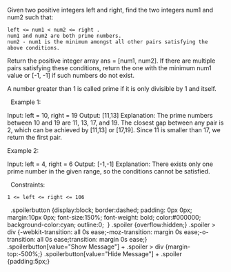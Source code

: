 Given two positive integers left and right, find the two integers num1 and num2 such that:


	left <= num1 < num2 <= right .
	num1 and num2 are both prime numbers.
	num2 - num1 is the minimum amongst all other pairs satisfying the above conditions.


Return the positive integer array ans = [num1, num2]. If there are multiple pairs satisfying these conditions, return the one with the minimum num1 value or [-1, -1] if such numbers do not exist.

A number greater than 1 is called prime if it is only divisible by 1 and itself.

 
Example 1:

Input: left = 10, right = 19
Output: [11,13]
Explanation: The prime numbers between 10 and 19 are 11, 13, 17, and 19.
The closest gap between any pair is 2, which can be achieved by [11,13] or [17,19].
Since 11 is smaller than 17, we return the first pair.


Example 2:

Input: left = 4, right = 6
Output: [-1,-1]
Explanation: There exists only one prime number in the given range, so the conditions cannot be satisfied.


 
Constraints:


	1 <= left <= right <= 106


 
.spoilerbutton {display:block; border:dashed; padding: 0px 0px; margin:10px 0px; font-size:150%; font-weight: bold; color:#000000; background-color:cyan; outline:0; 
}
.spoiler {overflow:hidden;}
.spoiler > div {-webkit-transition: all 0s ease;-moz-transition: margin 0s ease;-o-transition: all 0s ease;transition: margin 0s ease;}
.spoilerbutton[value="Show Message"] + .spoiler > div {margin-top:-500%;}
.spoilerbutton[value="Hide Message"] + .spoiler {padding:5px;}

